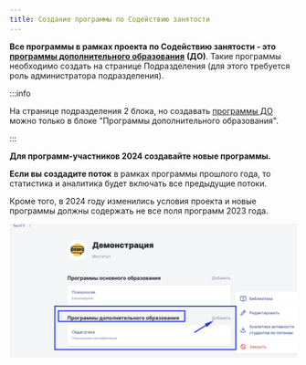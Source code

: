 ```yaml
---
title: Создание программы по Содействию занятости
---
```


**Все программы в рамках проекта по Содействию занятости - это** [**программы дополнительного образования**](./../../../struktura/programma/programma-dopolnitelnogo-obrazovaniya/) **(ДО)**. Такие программы необходимо создать на странице Подразделения (для этого требуется роль администратора подразделения).

:::info 

На странице подразделения 2 блока, но создавать [программы ДО ](./../../../struktura/programma/programma-dopolnitelnogo-obrazovaniya/)можно только в блоке "Программы дополнительного образования".

:::

**Для программ-участников 2024 создавайте новые программы.**

**Если вы создадите поток** в рамках программы прошлого года, то статистика и аналитика будет включать все предыдущие потоки.

Кроме того, в 2024 году изменились условия  проекта и новые программы должны содержать не все поля программ 2023 года.

![](<./image (162).png>)